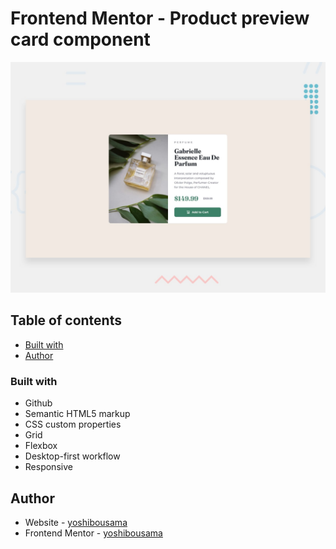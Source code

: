 # Frontend Mentor - Product preview card component

![Design preview for the Product preview card component coding challenge](./design/desktop-preview.jpg)

## Table of contents

- [Built with](#built-with)
- [Author](#author)

### Built with

- Github
- Semantic HTML5 markup
- CSS custom properties
- Grid
- Flexbox
- Desktop-first workflow
- Responsive

## Author

- Website - [yoshibousama](https://github.com/yoshibousama)
- Frontend Mentor - [yoshibousama](https://www.frontendmentor.io/profile/yoshibousama)
